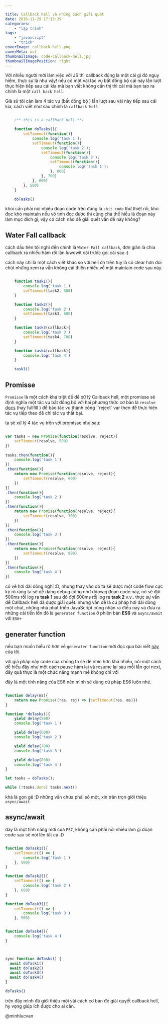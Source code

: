 ```yaml
---

title: Callback hell và những cách giải quết
date: 2016-11-29 17:13:29
categories: 
	- "lập trình"
tags:
	- "javascript"
	- "trick"
coverImage: callback-hell.png
coverMeta: out
thumbnailImage: code-callback-hell.jpg
thumbnailImagePosition: right
---
```

Với nhiều người mới làm việc với JS thì callback đúng là một cái gì đó nguy hiểm, thực sự là như vậy! nếu có một vài tác vụ bất đồng bộ cái này lần lượt thục hiện tiếp sau cái kia mà bạn viết không cẩn thị thì cái mà bạn tạo ra chính là một ``call back hell``.

<!--more-->

Giả sử tôi càn làm 4 tác vụ (bất đồng bộ ) lần lượt sau vái này tiếp sau cái kia, cách viết như sau chính là ``callback hell``  

```javascript

	/** this is a callback hell **/

	function doTasks(){
		setTimeout(function(){
			console.log('task 1');
			setTimeout(function(){
				console.log('task 2');
				setTimeout(function(){
					console.log('task 3');
					setTimeout(function(){
						console.log('task 1');
					}, 800)
				}, 700)
			}, 600)
		}, 500)
	}

	doTasks()
```

khỏi cần phải nói nhiều đoạn code trên đúng là ``shit code`` thứ thiệt rồi, khó đọc khó maintain nếu vô tình đọc được thì cũng chả thể hiểu là đoạn này làm mục đích gì, vậy có cách nào để giải quết vấn đề này không?

## Water Fall callback

cách dầu tiên tôi nghĩ đến chính là  ``Water Fall callback``, đơn giản là chia callback ra nhiều hàm rồi làn luwowit cái trước gọi cái sau :).

cách này chỉ là một cách viết khác so với hell ởn trên tuy là có clear hơn đoi chút những xem ra vẫn không cái thiện nhiều về mặt maintain code sau này.

```javascript

	function task1(){
		console.log('task 1')
		setTimeout(task2, 500)
	}

	function task2(){
		console.log('task 2')
		setTimeout(task3, 600)
	}

	function task3(callback){
		console.log('task 3')
		setTimeout(task4, 700)
	}

	function task4(callback){
		console.log('task 4')
	}

	task1()
```

## Promisse

``Promisse`` là  một cách khá triệt để để xử lý Callback hell,  một promisse sẽ định nghĩa một tác vụ bất đồng bộ với hai phương thức cơ bản là ``resolve`` [docs](https://developer.mozilla.org/en/docs/Web/JavaScript/Reference/Global_Objects/Promise) (hay fullfill ) để báo tác vụ thành công ``reject` var then để thực hiện tác vụ tiếp theo   để chỉ tác vụ thất bại.

ta sẻ xử lý 4 tác vụ trên với promisse như sau:

```javascript

var tasks = new Promise(function(resolve, reject){
	setTimeout(resolve, 500)
})
	
tasks.then(function(){
	console.log('task 1')
})
.then(function(){
	return new Promise(function(resolve, reject){
		setTimeout(resolve, 600)
	})
})
.then(function(){
	console.log('task 2')
})
.then(function(){
	return new Promise(function(resolve, reject){
		setTimeout(resolve, 700)
	})
})
.then(function(){
	console.log('task 3')
})
.then(function(){
	return new Promise(function(resolve, reject){
		setTimeout(resolve, 800)
	})
})
.then(function(){
	console.log('task 4')
})

```

có vẻ hơi dài dòng nghỉ :D, nhưng thay vào đó ta sẽ được một code flow cực kỳ rõ ràng ta sẽ dễ dàng debug cũng như ddowcj đoạn code này, nó sẽ đợi 500ms rồi log ra **task 1** sau đó đợi 600ms rồi log ra **task 2** v.v.. thực sự vấn để Callback hell đã được giải quết. nhưng vấn đề là cú pháp hơi dài dòng một chút, những nhà phát triển JavaScript cũng nhận ra điều này và đưa ra những cải tiến lớn đó là ``generater function`` ở phiên bản **ES6** và ``async/await`` với ``ES6+``

## generater function

nếu bạn muốn hiểu rõ hơn về ``generater function`` mời đọc qua bài viết [này](/2016/11/18/Ban-da-thuc-su-hieu-generator-function/) của tôi.

với giả pháp này code của chúng ta sẽ dẽ nhìn hơn khá nhiều, nói một cách dễ hiểu đây như một cách  pause hàm lại và resume lại sau mỗi lần goi next, đây quả thực là một chức năng mạnh mẽ không chỉ với 


đây là một tính năng của ES6 nên mình sẽ dùng cú pháp ES6 luôn nhé.

```javascript

function delay(ms){
	return new Promise((res, rej) => {setTimeout(res, ms)})
}

function *doTasks(){
	yield delay(500)
	console.log('task 1')

	yield delay(600)
	console.log('task 2')

	yield delay(700)
	console.log('task 3')

	yield delay(800)
	console.log('task 4')
}

let tasks = doTasks();

while (!tasks.done) tasks.next()

```

khá là gọn gẽ :D những vẫn chưa phải sô một, xin trân trọn giới thiệu ``async/await``

## async/await

đây là một tính năng mới của ``ES7``, không cần phải nói nhiều làm gì đoạn code sau sẽ nói lên tất cả :D

```javascript

function doTask1(){
	setTimeout(() => {
		console.log('task 1')
	}, 500)
}

function doTask2(){
	setTimeout(() => {
		console.log('task 2')
	}, 600)
}

function doTask3(){
	setTimeout(() => {
		console.log('task 3')
	}, 500)


function doTask4(){
	console.log('task 4')
}



sync function doTasks() {
  await doTask1()
  await doTask2()
  await doTask3()
  await doTask4()
}

doTasks()

```

trên đây mình đã giới thiệu mội vài cách cơ bản đẻ giải quyết callback hell, hy vọng giúp ích được cho ai cần.

@minhlucvan
																																																																																																																																																																																																																																																																																																																																																																																																																																																																																																																																																																																																																																																																																																																																																																																																																																																																																																																																																																																																																																																																																																																																																																																																																																																																																																																																																																																																																																																																																																																																																																																																																																																																																																																																																																																																																																																																																																																																																																																																																																																																																																																																																																																																																																																																																																																																																																																																																																																																																																																																																																																																																																																																																																																																																																																																																																																																																																																																																																																																																																																																																																																																																																																																																																																																																																																																																																																																																																																																																																																																																																																																																																																																																																																																																																																																																																																																																																																																																																																																																																																																																																																																																																																																																																																																																																																																																																																																																																																																																																																																																																																																																																																																																																																																																																																																																																																																																																																																																																																																																																																																																																																																																																																																																																																																																																																																																																																																																																																																																																																																																																																																																																																																																																																																																																																																																																																																																																																										
